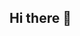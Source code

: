 ## Hi there 👋

<!--
**riyasingh111/riyasingh111** is a ✨ _special_ ✨ repository because its `README.md` (this file) appears on your GitHub profile.

Here are some ideas to get you started:

-Riya Singh | Biomedical Engineer | Researcher | Innovator

Specializing in biomedical instrumentation, AI in healthcare, and biomaterials R&D
Research on portable non-invasive diagnostics, medical imaging, and bioactive glass
Working on mathematical modelling for cancer relapse rates and cryptocurrency trading
Strong in AI/ML, biomedical deep learning, and embedded systems for healthcare
Published scientific and literary research, with 1,000+ poems and four books
ISTE Member | Bekind NGO | Hackathon Enthusiast
Innovating at the intersection of technology and medicine
